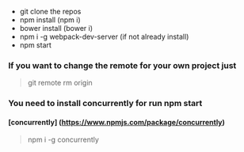 * git clone the repos
* npm install (npm i)
* bower install (bower i)
* npm i -g webpack-dev-server (if not already install)
* npm start

### If you want to change the remote for your own project just
> git remote rm origin

### You need to install concurrently for run npm start
#### [concurrently] (https://www.npmjs.com/package/concurrently)
> npm i -g concurrently